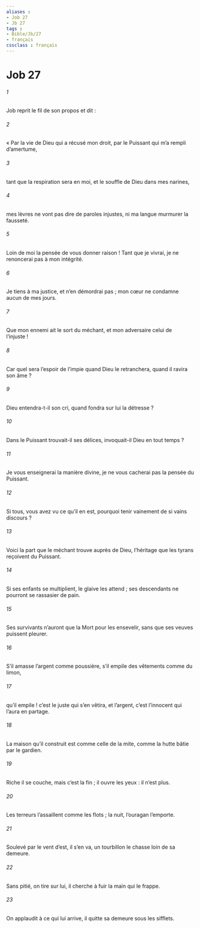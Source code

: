```yaml
---
aliases : 
- Job 27
- Jb 27
tags : 
- Bible/Jb/27
- français
cssclass : français
---
```


# Job 27

###### 1
Job reprit le fil de son propos et dit :
###### 2
« Par la vie de Dieu qui a récusé mon droit,
par le Puissant qui m’a rempli d’amertume,
###### 3
tant que la respiration sera en moi,
et le souffle de Dieu dans mes narines,
###### 4
mes lèvres ne vont pas dire de paroles injustes,
ni ma langue murmurer la fausseté.
###### 5
Loin de moi la pensée de vous donner raison !
Tant que je vivrai, je ne renoncerai pas à mon intégrité.
###### 6
Je tiens à ma justice, et n’en démordrai pas ;
mon cœur ne condamne aucun de mes jours.
###### 7
Que mon ennemi ait le sort du méchant,
et mon adversaire celui de l’injuste !
###### 8
Car quel sera l’espoir de l’impie quand Dieu le retranchera,
quand il ravira son âme ?
###### 9
Dieu entendra-t-il son cri,
quand fondra sur lui la détresse ?
###### 10
Dans le Puissant trouvait-il ses délices,
invoquait-il Dieu en tout temps ?
###### 11
Je vous enseignerai la manière divine,
je ne vous cacherai pas la pensée du Puissant.
###### 12
Si tous, vous avez vu ce qu’il en est,
pourquoi tenir vainement de si vains discours ?
###### 13
Voici la part que le méchant trouve auprès de Dieu,
l’héritage que les tyrans reçoivent du Puissant.
###### 14
Si ses enfants se multiplient, le glaive les attend ;
ses descendants ne pourront se rassasier de pain.
###### 15
Ses survivants n’auront que la Mort pour les ensevelir,
sans que ses veuves puissent pleurer.
###### 16
S’il amasse l’argent comme poussière,
s’il empile des vêtements comme du limon,
###### 17
qu’il empile ! c’est le juste qui s’en vêtira,
et l’argent, c’est l’innocent qui l’aura en partage.
###### 18
La maison qu’il construit est comme celle de la mite,
comme la hutte bâtie par le gardien.
###### 19
Riche il se couche, mais c’est la fin ;
il ouvre les yeux : il n’est plus.
###### 20
Les terreurs l’assaillent comme les flots ;
la nuit, l’ouragan l’emporte.
###### 21
Soulevé par le vent d’est, il s’en va,
un tourbillon le chasse loin de sa demeure.
###### 22
Sans pitié, on tire sur lui,
il cherche à fuir la main qui le frappe.
###### 23
On applaudit à ce qui lui arrive,
il quitte sa demeure sous les sifflets.
